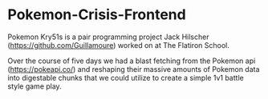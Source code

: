 # Pokemon-Crisis-Frontend

Pokemon Kry51s is a pair programming project Jack Hilscher (https://github.com/Guillamoure) worked on at The Flatiron School.

Over the course of five days we had a blast fetching from the Pokemon api (https://pokeapi.co/) and reshaping their massive amounts of Pokemon data into digestable chunks that we could utilize to create a simple 1v1 battle style game play.
